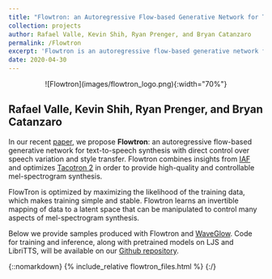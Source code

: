 ```yaml
---
title: "Flowtron: an Autoregressive Flow-based Generative Network for Text-to-Speech Synthesis"
collection: projects
author: Rafael Valle, Kevin Shih, Ryan Prenger, and Bryan Catanzaro
permalink: /Flowtron
excerpt: 'Flowtron is an autoregressive flow-based generative network for text-to-speech synthesis with direct control over speech variation and style transfer'
date: 2020-04-30
---
```


<p align="center" markdown="1">
![Flowtron](images/flowtron_logo.png){:width="70%"}
</p>


## Rafael Valle, Kevin Shih, Ryan Prenger, and Bryan Catanzaro

In our recent [paper], we propose **Flowtron**: an autoregressive flow-based generative network for text-to-speech synthesis with direct control over speech variation and style transfer. Flowtron combines insights from [IAF] and optimizes [Tacotron 2] in order to provide high-quality and controllable mel-spectrogram synthesis. 

FlowTron is optimized by maximizing the likelihood of the training data, which makes training simple and stable. Flowtron learns an invertible mapping of data to a latent space that can be manipulated to control many aspects of mel-spectrogram synthesis.

Below we provide samples produced with Flowtron and [WaveGlow]. Code for training and inference, along with pretrained models on LJS and LibriTTS, will be available on our [Github repository].

[paper]: https://arxiv.org
[Tacotron 2]: https://arxiv.org/abs/1712.05884
[IAF]: https://arxiv.org/abs/1606.04934
[Github repository]: http://github.com/NVIDIA/flowtron
[WaveGlow]: https://github.com/NVIDIA/waveglow

{::nomarkdown}
{% include_relative flowtron_files.html %}
{:/}

